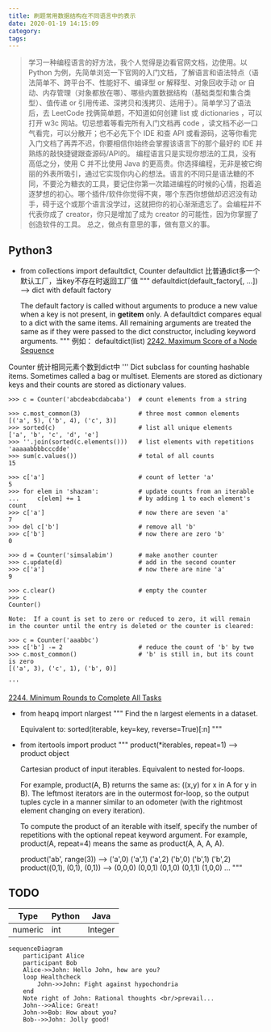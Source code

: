 ```yaml
---
title: 刷题常用数据结构在不同语言中的表示
date: 2020-01-19 14:15:09
category:
tags:
---
```


>学习一种编程语言的好方法，我个人觉得是边看官网文档，边使用。以 Python 为例，先简单浏览一下官网的入门文档，了解语言和语法特点（语法简单不、跨平台不、性能好不、编译型 or 解释型、对象回收手动 or 自动、内存管理（对象都放在哪）、哪些内置数据结构（基础类型和集合类型）、值传递 or 引用传递、深拷贝和浅拷贝、适用于）。简单学习了语法后，去 LeetCode 找俩简单题，不知道如何创建 list 或 dictionaries ，可以打开 w3c 网站。切忌想着等看完所有入门文档再 code ，读文档不必一口气看完，可以分散开；也不必先下个 IDE 和查 API 或看源码，这等你看完入门文档了再弄不迟，你要相信你始终会掌握该语言下的那个最好的 IDE 并熟练的敲快捷键跟查源码/API的。
编程语言只是实现你想法的工具，没有高低之分，使用 C 并不比使用 Java 的更高贵。你选择编程，无非是被它绚丽的外表所吸引，通过它实现你内心的想法。语言的不同只是语法糖的不同，不要沦为糖衣的工具，要记住你第一次踏进编程的时候的心情，抱着追逐梦想的初心。哪个插件/软件你觉得不爽，哪个东西你想做却迟迟没有动手，碍于这个或那个语言没学过，这就把你的初心渐渐遗忘了。会编程并不代表你成了 creator，你只是增加了成为 creator 的可能性，因为你掌握了创造软件的工具。
总之，做点有意思的事，做有意义的事。 


## Python3

- from collections import defaultdict, Counter
defaultdict 比普通dict多一个默认工厂，当key不存在时返回工厂值
    """
    defaultdict(default_factory[, ...]) --> dict with default factory
    
    The default factory is called without arguments to produce
    a new value when a key is not present, in __getitem__ only.
    A defaultdict compares equal to a dict with the same items.
    All remaining arguments are treated the same as if they were
    passed to the dict constructor, including keyword arguments.
    """
例如：
defaultdict(list)
[2242. Maximum Score of a Node Sequence](https://leetcode.com/problems/maximum-score-of-a-node-sequence/)

Counter 统计相同元素个数到dict中
    '''
    Dict subclass for counting hashable items.  Sometimes called a bag
    or multiset.  Elements are stored as dictionary keys and their counts
    are stored as dictionary values.

    >>> c = Counter('abcdeabcdabcaba')  # count elements from a string

    >>> c.most_common(3)                # three most common elements
    [('a', 5), ('b', 4), ('c', 3)]
    >>> sorted(c)                       # list all unique elements
    ['a', 'b', 'c', 'd', 'e']
    >>> ''.join(sorted(c.elements()))   # list elements with repetitions
    'aaaaabbbbcccdde'
    >>> sum(c.values())                 # total of all counts
    15

    >>> c['a']                          # count of letter 'a'
    5
    >>> for elem in 'shazam':           # update counts from an iterable
    ...     c[elem] += 1                # by adding 1 to each element's count
    >>> c['a']                          # now there are seven 'a'
    7
    >>> del c['b']                      # remove all 'b'
    >>> c['b']                          # now there are zero 'b'
    0

    >>> d = Counter('simsalabim')       # make another counter
    >>> c.update(d)                     # add in the second counter
    >>> c['a']                          # now there are nine 'a'
    9

    >>> c.clear()                       # empty the counter
    >>> c
    Counter()

    Note:  If a count is set to zero or reduced to zero, it will remain
    in the counter until the entry is deleted or the counter is cleared:

    >>> c = Counter('aaabbc')
    >>> c['b'] -= 2                     # reduce the count of 'b' by two
    >>> c.most_common()                 # 'b' is still in, but its count is zero
    [('a', 3), ('c', 1), ('b', 0)]

    '''

[2244. Minimum Rounds to Complete All Tasks](https://leetcode.com/problems/minimum-rounds-to-complete-all-tasks/discuss/1955622/JavaC%2B%2BPython-Sum-up-(freq-%2B-2)-3)


- from heapq import nlargest
    """
    Find the n largest elements in a dataset.

    Equivalent to:  sorted(iterable, key=key, reverse=True)[:n]
    """


- from itertools import product
    """
    product(*iterables, repeat=1) --> product object
    
    Cartesian product of input iterables.  Equivalent to nested for-loops.
    
    For example, product(A, B) returns the same as:  ((x,y) for x in A for y in B).
    The leftmost iterators are in the outermost for-loop, so the output tuples
    cycle in a manner similar to an odometer (with the rightmost element changing
    on every iteration).
    
    To compute the product of an iterable with itself, specify the number
    of repetitions with the optional repeat keyword argument. For example,
    product(A, repeat=4) means the same as product(A, A, A, A).
    
    product('ab', range(3)) --> ('a',0) ('a',1) ('a',2) ('b',0) ('b',1) ('b',2)
    product((0,1), (0,1), (0,1)) --> (0,0,0) (0,0,1) (0,1,0) (0,1,1) (1,0,0) ...
    """


## TODO

| Type | Python | Java |
| --- | --- | --- |
| numeric | int | Integer |


```mermaid
sequenceDiagram
    participant Alice
    participant Bob
    Alice->>John: Hello John, how are you?
    loop Healthcheck
        John->>John: Fight against hypochondria
    end
    Note right of John: Rational thoughts <br/>prevail...
    John-->>Alice: Great!
    John->>Bob: How about you?
    Bob-->>John: Jolly good!
```